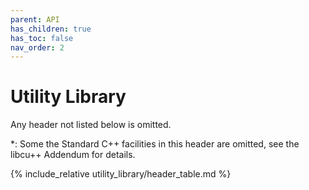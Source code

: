 ```yaml
---
parent: API
has_children: true
has_toc: false
nav_order: 2
---
```


# Utility Library

Any header not listed below is omitted.

*: Some the Standard C++ facilities in this header are omitted, see the libcu++
Addendum for details.

{% include_relative utility_library/header_table.md %}
